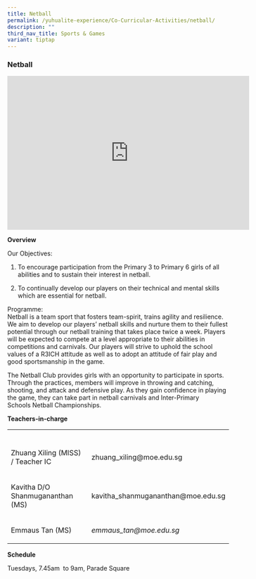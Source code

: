 ```yaml
---
title: Netball
permalink: /yuhualite-experience/Co-Curricular-Activities/netball/
description: ""
third_nav_title: Sports & Games
variant: tiptap
---
```

<h3>Netball</h3>
<div class="iframe-wrapper">
<iframe height="350" width="550" allowfullscreen="true" frameborder="0" src="https://docs.google.com/presentation/d/e/2PACX-1vQP1GpbVy-u5gz-BQO648h0TZ1gaOOkaiBxyfgsA8UFveKLi9qzFpyNhx72drWh-lioeFeqNeETioiF/embed?start=true&amp;loop=true&amp;delayms=5000"></iframe>
</div>
<p><strong>Overview</strong>
</p>
<p>Our Objectives:</p>
<ol data-tight="true" class="tight">
<li>
<p>To encourage participation from the Primary 3 to Primary 6 girls of all
abilities and to sustain their interest in&nbsp;netball.</p>
</li>
<li>
<p>To continually develop our players on their technical and mental skills
which are essential for&nbsp;netball.</p>
</li>
</ol>
<p>Programme:
<br>Netball&nbsp;is a team sport that fosters team-spirit, trains agility
and resilience. We aim to develop our players’&nbsp;netball&nbsp;skills
and nurture them to their fullest potential through our&nbsp;netball&nbsp;training
that takes place twice a week. Players will be expected to compete at a
level appropriate to their abilities in competitions and carnivals. Our
players will strive to uphold the school values of a R3ICH attitude as
well as to adopt an attitude of fair play and good sportsmanship in the
game.</p>
<p>The&nbsp;Netball&nbsp;Club provides girls with an opportunity to participate
in sports. Through the practices, members will improve in throwing and
catching, shooting, and attack and defensive play. As they gain confidence
in playing the game, they can take part in&nbsp;netball&nbsp;carnivals
and Inter-Primary Schools&nbsp;Netball&nbsp;Championships.</p>
<p><strong>Teachers-in-charge</strong>
</p>
<table style="minWidth: 50px">
<colgroup>
<col>
<col>
</colgroup>
<tbody>
<tr>
<th rowspan="1" colspan="1">
<p></p>
</th>
<th rowspan="1" colspan="1">
<p></p>
</th>
</tr>
<tr>
<td rowspan="1" colspan="1">
<p>Zhuang Xiling (MISS) / Teacher IC</p>
</td>
<td rowspan="1" colspan="1">
<p>zhuang_xiling@moe.edu.sg</p>
</td>
</tr>
<tr>
<td rowspan="1" colspan="1">
<p>Kavitha D/O Shanmugananthan (MS)</p>
</td>
<td rowspan="1" colspan="1">
<p>kavitha_shanmugananthan@moe.edu.sg</p>
</td>
</tr>
<tr>
<td rowspan="1" colspan="1">
<p>Emmaus Tan (MS)</p>
</td>
<td rowspan="1" colspan="1">
<p><em>emmaus_tan@moe.edu.sg</em>
</p>
</td>
</tr>
</tbody>
</table>
<p><strong>Schedule</strong>
</p>
<p>Tuesdays, 7.45am &nbsp;to 9am, Parade Square</p>